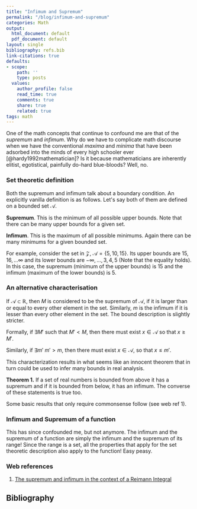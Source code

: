 ```yaml
---
title: "Infimum and Supremum"
permalink: "/blog/infimum-and-supremum"
categories: Math
output:
  html_document: default
  pdf_document: default
layout: single
bibliography: refs.bib
link-citations: true
defaults:
- scope:
    path: ''
    type: posts
  values:
    author_profile: false
    read_time: true
    comments: true
    share: true
    related: true
tags: math
---
```


One of the math concepts that continue to confound me are that of the *supremum* and *infimum*. Why do we have to complicate math discourse when we have the conventional *maxima* and *minima* that have been adsorbed into the minds of every high schooler ever [@hardy1992mathematician]? Is it because mathematicians are inherently elitist, egotistical, painfully do-hard blue-bloods? Well, no.

### Set theoretic definition

Both the supremum and infimum talk about a boundary condition. An explicitly vanilla definition is as follows. Let's say both of them are defined on a bounded set $\mathcal{A}$.

**Supremum**. This is the minimum of all possible upper bounds. Note that there can be many upper bounds for a given set.

**Infimum**. This is the maximum of all possible minimums. Again there can be many minimums for a given bounded set.

For example, consider the set in $\mathcal{Z}$, $\mathcal{A} = \{5, 10, 15\}$. Its upper bounds are $15, 16, ... \infty$ and its lower bounds are $-\infty, ..., 3, 4, 5$ (Note that the equality holds). In this case, the supremum (minimum of the upper bounds) is $15$ and the infimum (maximum of the lower bounds) is $5$.

### An alternative characterisation

If $\mathcal{A} \subset \mathbb{R}$, then $M$ is considered to be the supremum of $\mathcal{A}$, if it is larger than or equal to every other element in the set. Similarly, $m$ is the infimum if it is lesser than every other element in the set. The bound description is slightly stricter.

Formally, if $\exists M'$ such that $M' < M$, then there must exist $x \in \mathcal{A}$ so that $x \ge M'$.

Similarly, if $\exists m'\  m' > m$, then there must exist $x \in \mathcal{A}$, so that $x \le m'$.

This characterization results in what seems like an innocent theorem that in turn could be used to infer many bounds in real analysis.

**Theorem 1.** If a set of real numbers is bounded from above it has a supremum and if it is bounded from below, it has an infimum. The converse of these statements is true too.

Some basic results that only require commonsense follow (see web ref 1).

### Infimum and Supremum of a function

This has since confounded me, but not anymore. The infimum and the supremum of a function are simply the infimum and the supremum of its range! Since the range is a set, all the properties that apply for the set theoretic description also apply to the function! Easy peasy.

### Web references

1.  [The supremum and infimum in the context of a Reimann Integral](https://www.math.ucdavis.edu/~hunter/m125b/ch2.pdf)

## Bibliography
